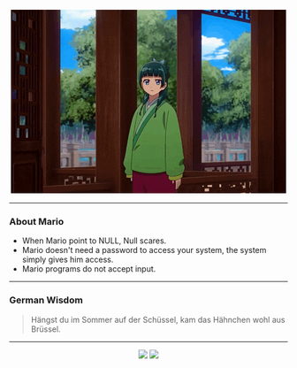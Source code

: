 <p align="center">
  <img src="assets/maomao.gif" />
</p>

---

### About Mario
- When Mario point to NULL, Null scares.
- Mario doesn't need a password to access your system, the system simply gives him access.
- Mario programs do not accept input.

---

### German Wisdom
> Hängst du im Sommer auf der Schüssel, kam das Hähnchen wohl aus Brüssel.

---

<p align="center">
  <a>
    <img height="180em" src="https://github-readme-stats-eight-theta.vercel.app/api?username=Torfkopp&show_icons=true&theme=dark&include_all_commits=true&count_private=true"/>
  </a>
  <a href="https://github.com/Torfkopp?tab=repositories">
    <img height="180em" src="https://github-readme-stats-eight-theta.vercel.app/api/top-langs/?username=torfkopp&layout=compact&theme=dark&langs_count=8&hide=java"/>
  </a>
</p>
